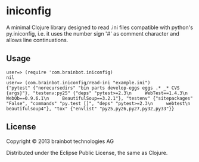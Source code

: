 # iniconfig

A minimal Clojure library designed to read .ini files compatible with
python's py.iniconfig, i.e. it uses the number sign '#' as comment
character and allows line continuations.

## Usage

	user=> (require 'com.brainbot.iniconfig)
	nil
	user=> (com.brainbot.iniconfig/read-ini "example.ini")
	{"pytest" {"norecursedirs" "bin parts develop-eggs eggs .* _* CVS {args}"}, "testenv:py25" {"deps" "pytest>=2.3\n     WebTest==1.4.3\n     WebOb==0.9.6.1\n     BeautifulSoup==3.2.1"}, "testenv" {"sitepackages" "False", "commands" "py.test []", "deps" "pytest>=2.3\n     webtest\n     beautifulsoup4"}, "tox" {"envlist" "py25,py26,py27,py32,py33"}}


## License

Copyright © 2013 brainbot technologies AG

Distributed under the Eclipse Public License, the same as Clojure.

